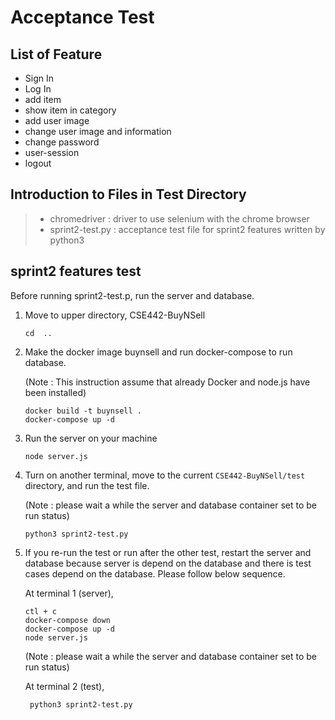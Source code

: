 # Acceptance Test

## List of Feature
- Sign In
- Log In
- add item
- show item in category
- add user image
- change user image and information
- change password
- user-session
- logout

## Introduction to Files in Test Directory
> - chromedriver : driver to use selenium with the chrome browser
> - sprint2-test.py : acceptance test file for sprint2 features written by python3

## sprint2 features test

Before running sprint2-test.p, run the server and database.

1. Move to upper directory, CSE442-BuyNSell
   ```
   cd  ..
   ```
2. Make the docker image buynsell and run docker-compose to run database.
     
   (Note : This instruction assume that already Docker and node.js have been installed)
   ```
   docker build -t buynsell .
   docker-compose up -d
   ```
3. Run the server on your machine
   ```
   node server.js
   ```

4. Turn on another terminal, move to the current `CSE442-BuyNSell/test` directory, and run the test file.

    (Note : please wait a while the server and database container set to be run status)

    ```
    python3 sprint2-test.py
    ```
5. If you re-run the test or run after the other test, restart the server and database because server is depend on the database and there is test cases depend on the database. Please follow below sequence.
   
   At terminal 1 (server), 
   ```
   ctl + c 
   docker-compose down
   docker-compose up -d
   node server.js
   ```

    (Note : please wait a while the server and database container set to be run status)

   At terminal 2 (test),
   ```
    python3 sprint2-test.py
    ```
